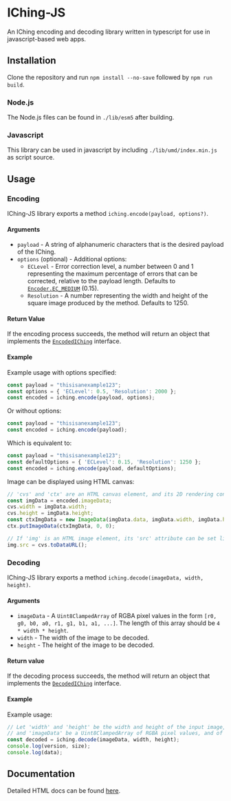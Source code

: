 # IChing-JS

An IChing encoding and decoding library written in typescript for use in javascript-based web apps.

## Installation

Clone the repository and run `npm install --no-save` followed by `npm run build`.

### Node.js

The Node.js files can be found in `./lib/esm5` after building.

### Javascript

This library can be used in javascript by including `./lib/umd/index.min.js` as script source.

## Usage

### Encoding

IChing-JS library exports a method `iching.encode(payload, options?)`.

#### Arguments
- `payload` - A string of alphanumeric characters that is the desired payload of the IChing.
- `options` (optional) - Additional options:
    - `ECLevel` - Error correction level, a number between 0 and 1 representing the maximum percentage of errors that can be corrected, relative to the payload length. Defaults to [`Encoder.EC_MEDIUM`](./src/core/encoder/Encoder.ts#L34) (0.15).
    - `Resolution` - A number representing the width and height of the square image produced by the method. Defaults to 1250.

#### Return Value
If the encoding process succeeds, the method will return an object that implements the [`EncodedIChing`](./src/core/encoder/EncodedIChing.ts) interface.

#### Example
Example usage with options specified:
```javascript
const payload = "thisisanexample123";
const options = { 'ECLevel': 0.5, 'Resolution': 2000 };
const encoded = iching.encode(payload, options);
```
Or without options:
```javascript
const payload = "thisisanexample123";
const encoded = iching.encode(payload);
```
Which is equivalent to:
```javascript
const payload = "thisisanexample123";
const defaultOptions = { 'ECLevel': 0.15, 'Resolution': 1250 };
const encoded = iching.encode(payload, defaultOptions);
```
Image can be displayed using HTML canvas:
```javascript
// 'cvs' and 'ctx' are an HTML canvas element, and its 2D rendering context, respectively.
const imgData = encoded.imageData;
cvs.width = imgData.width;
cvs.height = imgData.height;
const ctxImgData = new ImageData(imgData.data, imgData.width, imgData.height);
ctx.putImageData(ctxImgData, 0, 0);

// If 'img' is an HTML image element, its 'src' attribute can be set like follows:
img.src = cvs.toDataURL();
```

### Decoding

IChing-JS library exports a method `iching.decode(imageData, width, height)`.

#### Arguments
- `imageData` - A `Uint8ClampedArray` of RGBA pixel values in the form `[r0, g0, b0, a0, r1, g1, b1, a1, ...]`. The length of this array should be `4 * width * height`.
- `width` - The width of the image to be decoded.
- `height` - The height of the image to be decoded.

#### Return value
If the decoding process succeeds, the method will return an object that implements the [`DecodedIChing`](./src/core/decoder/DecodedIChing.ts) interface.

#### Example
Example usage:
```javascript
// Let 'width' and 'height' be the width and height of the input image, respectively,
// and 'imageData' be a Uint8ClampedArray of RGBA pixel values, and of length 4 * width * height.
const decoded = iching.decode(imageData, width, height);
console.log(version, size);
console.log(data);
```

## Documentation
Detailed HTML docs can be found [here](./docs/index.html).